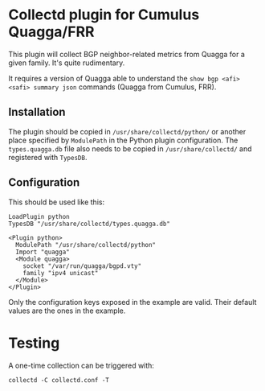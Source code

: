 # Collectd plugin for Cumulus Quagga/FRR

This plugin will collect BGP neighbor-related metrics from Quagga for
a given family. It's quite rudimentary.

It requires a version of Quagga able to understand the `show bgp <afi>
<safi> summary json` commands (Quagga from Cumulus, FRR).

## Installation

The plugin should be copied in `/usr/share/collectd/python/` or
another place specified by `ModulePath` in the Python plugin
configuration. The `types.quagga.db` file also needs to be copied in
`/usr/share/collectd/` and registered with `TypesDB`.

## Configuration

This should be used like this:

    LoadPlugin python
    TypesDB "/usr/share/collectd/types.quagga.db"

    <Plugin python>
      ModulePath "/usr/share/collectd/python"
      Import "quagga"
      <Module quagga>
        socket "/var/run/quagga/bgpd.vty"
        family "ipv4 unicast"
      </Module>
    </Plugin>

Only the configuration keys exposed in the example are valid. Their
default values are the ones in the example.

# Testing

A one-time collection can be triggered with:

    collectd -C collectd.conf -T
